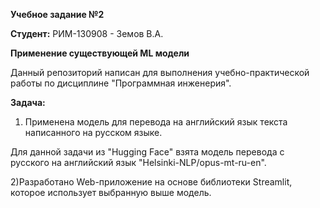 ****Учебное задание №2****

**Студент:** РИМ-130908 - Земов В.А.

**Применение существующей ML модели**

Данный репозиторий написан для выполнения учебно-практической работы по дисциплине "Программная инженерия".

**Задача:**

1) Применена модель для перевода на английский язык текста написанного на русском языке.

Для данной задачи из "Hugging Face" взята модель перевода с русского на английский язык "Helsinki-NLP/opus-mt-ru-en".

2)Разработано Web-приложение на основе библиотеки Streamlit, которое использует выбранную выше модель.
